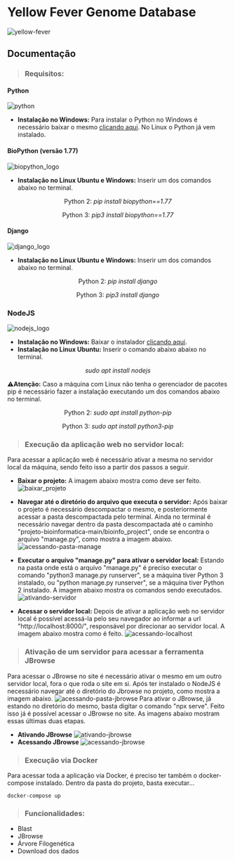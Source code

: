 # Yellow Fever Genome Database
![yellow-fever](bioinfo_project/bioinfo_web/static/imagens/yellow-fever.jpg)

## Documentação

> ### Requisitos:

#### Python
![python](/bioinfo_project/bioinfo_web/static/imagens/python_logo.png)
- <b>Instalação no Windows:</b> Para instalar o Python no  Windows é necessário baixar o mesmo [clicando aqui](https://www.python.org/downloads/). No Linux o Python já  vem instalado.

#### BioPython (versão 1.77)
![biopython_logo](/bioinfo_project/bioinfo_web/static/imagens/biopython_logo.png)
- <b>Instalação no Linux Ubuntu e Windows:</b> Inserir um dos comandos abaixo no terminal.
<p align="center">Python 2: <i>pip install biopython==1.77</i></p>
<p align="center">Python 3: <i>pip3 install biopython==1.77</i></p>

#### Django
![django_logo](/bioinfo_project/bioinfo_web/static/imagens/django_logo.png)
- <b>Instalação no Linux Ubuntu e Windows:</b> Inserir um dos comandos abaixo no terminal.
<p align="center">Python 2: <i>pip install django</i></p>
<p align="center">Python 3: <i>pip3 install django</i></p>

### NodeJS
![nodejs_logo](bioinfo_project/bioinfo_web/static/imagens/nodejs-logo.png)
- <b>Instalação no Windows:</b> Baixar o instalador [clicando aqui](https://nodejs.org/pt-br/#home-downloadhead).
- <b>Instalação no Linux Ubuntu:</b> Inserir o comando abaixo abaixo no terminal.
<p align="center"><i>sudo apt install nodejs</i></p>

⚠️<b>Atenção:</b> Caso a máquina com Linux não tenha o gerenciador de pacotes pip é necessário fazer a instalação executando um dos comandos abaixo no terminal.
<p align="center">Python 2: <i>sudo apt install python-pip</i></p>
<p align="center">Python 3: <i>sudo apt install python3-pip</i></p>

> ### Execução da aplicação web no servidor local:

Para acessar a aplicação web é necessário ativar a mesma no servidor local da máquina, sendo feito isso a partir dos passos a seguir.

- <b>Baixar o projeto:</b> A imagem abaixo mostra como deve ser feito.
![baixar_projeto](/bioinfo_project/bioinfo_web/static/imagens/baixar_projeto.gif)

- <b>Navegar até o diretório do arquivo que executa o servidor:</b> Após baixar o projeto é necessário descompactar o mesmo, e posteriormente acessar a pasta descompactada pelo terminal. Ainda no terminal é necessário navegar dentro da pasta descompactada até o caminho "projeto-bioinformatica-main/bioinfo_project", onde se encontra o arquivo "manage.py", como mostra a imagem abaixo.
![acessando-pasta-manage](/bioinfo_project/bioinfo_web/static/imagens/acessando_pasta_manage.gif)

- <b>Executar o arquivo "manage.py" para ativar o servidor local:</b> Estando na pasta onde está o arquivo "manage.py" é preciso executar o comando "python3 manage.py runserver", se a máquina tiver Python 3 instalado, ou "python manage.py runserver", se a máquina tiver Python 2 instalado. A imagem abaixo mostra os comandos sendo executados.
![ativando-servidor](/bioinfo_project/bioinfo_web/static/imagens/ativando-servidor.gif)

- <b>Acessar o servidor local:</b> Depois de ativar a aplicação web no servidor local é possível acessá-la pelo seu navegador ao informar a url "http://localhost:8000/", responsável por direcionar ao servidor local. A imagem abaixo mostra como é feito.
![acessando-localhost](/bioinfo_project/bioinfo_web/static/imagens/acessando-localhost.gif)

> ### Ativação de um servidor para acessar a ferramenta JBrowse

Para acessar o JBrowse no site é necessário ativar o mesmo em um outro servidor local, fora o que roda o site em si. Após ter instalado o NodeJS é necessário navegar até o diretório do Jbrowse no projeto, como mostra a imagem abaixo.
![acessando-pasta-jbrowse](/bioinfo_project/bioinfo_web/static/imagens/acessando-pasta-jbrowse.gif)
Para ativar o JBrowse, já estando no diretório do mesmo, basta digitar o comando "npx serve". Feito isso já é possível acessar o JBrowse no site. As imagens abaixo mostram essas últimas duas etapas.
- <b>Ativando JBrowse</b>
![ativando-jbrowse](/bioinfo_project/bioinfo_web/static/imagens/ativando-servidor-jbrowse.gif)
- <b>Acessando JBrowse</b>
![acessando-jbrowse](/bioinfo_project/bioinfo_web/static/imagens/acessando-ferramenta-jbrowse.gif)

> ### Execução via Docker

Para acessar toda a aplicação via Docker, é preciso ter também o docker-compose instalado. Dentro da pasta do projeto, basta executar...
```
docker-compose up
```

> ### Funcionalidades:
- Blast
- JBrowse
- Árvore Filogenética
- Download dos dados